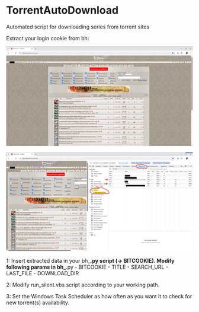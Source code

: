 # TorrentAutoDownload
Automated script for downloading series from torrent sites


Extract your login cookie from bh:

![step1](https://github.com/bbkbarbar/TorrentAutoDownload/blob/main/extract_bh_cookie/1.png)

![step2](https://github.com/bbkbarbar/TorrentAutoDownload/blob/main/extract_bh_cookie/2.png)

1: Insert extracted data in your bh_******.py script (-> BITCOOKIE).
   Modify following params in bh_******.py
     - BITCOOKIE
     - TITLE
     - SEARCH_URL
     - LAST_FILE
     - DOWNLOAD_DIR

2: Modify run_silent.vbs script according to your working path.

3: Set the Windows Task Scheduler as how often as you want it to check for new torrent(s) availability.

